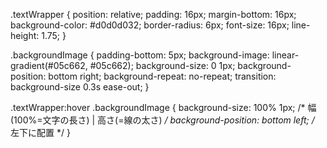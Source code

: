 .textWrapper {
  position: relative;
  padding: 16px;
  margin-bottom: 16px;
  background-color: #d0d0d032;
  border-radius: 6px;
  font-size: 16px;
  line-height: 1.75;
}

.backgroundImage {
  padding-bottom: 5px;
  background-image: linear-gradient(#05c662, #05c662);
  background-size: 0 1px;
  background-position: bottom right;
  background-repeat: no-repeat;
  transition: background-size 0.3s ease-out;
}

.textWrapper:hover .backgroundImage {
  background-size: 100% 1px; /* 幅(100%=文字の長さ) | 高さ(=線の太さ) */
  background-position: bottom left;  /* 左下に配置 */
}
